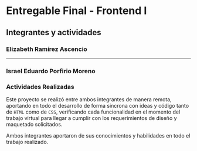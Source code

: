 # Entregable Final - Frontend I

## Integrantes y actividades

### **Elizabeth Ramírez Ascencio**
<!-- Descomentar y actualizar antes de enviar archivo zip -->
<!-- eli.manch_1312@yahoo.com.mx -->


<hr>

### **Israel Eduardo Porfirio Moreno**
<!-- Descomentar y actualizar antes de enviar archivo zip -->
<!-- israel.eduardopm@gmail.com -->

### Actividades Realizadas

Este proyecto se realizó entre ambos integrantes de manera remota, aportando en todo el desarrollo de forma sincrona con ideas y código tanto de `HTML` como de `CSS`, verificando cada funcionalidad en el momento del trabajo virtual para llegar a cumplir con los requerimientos de diseño y maquetado solicitados.

Ambos integrantes aportaron de sus conocimientos y habilidades en todo el trabajo realizado.